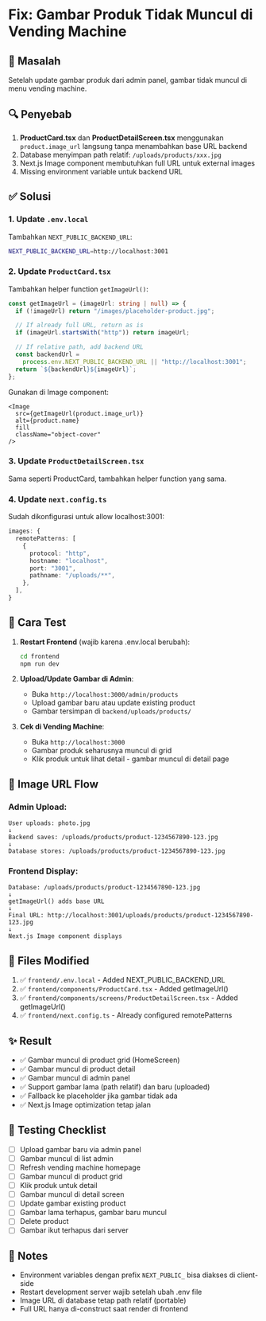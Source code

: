 # Fix: Gambar Produk Tidak Muncul di Vending Machine

## 🐛 Masalah

Setelah update gambar produk dari admin panel, gambar tidak muncul di menu vending machine.

## 🔍 Penyebab

1. **ProductCard.tsx** dan **ProductDetailScreen.tsx** menggunakan `product.image_url` langsung tanpa menambahkan base URL backend
2. Database menyimpan path relatif: `/uploads/products/xxx.jpg`
3. Next.js Image component membutuhkan full URL untuk external images
4. Missing environment variable untuk backend URL

## ✅ Solusi

### 1. Update `.env.local`

Tambahkan `NEXT_PUBLIC_BACKEND_URL`:

```bash
NEXT_PUBLIC_BACKEND_URL=http://localhost:3001
```

### 2. Update `ProductCard.tsx`

Tambahkan helper function `getImageUrl()`:

```typescript
const getImageUrl = (imageUrl: string | null) => {
  if (!imageUrl) return "/images/placeholder-product.jpg";

  // If already full URL, return as is
  if (imageUrl.startsWith("http")) return imageUrl;

  // If relative path, add backend URL
  const backendUrl =
    process.env.NEXT_PUBLIC_BACKEND_URL || "http://localhost:3001";
  return `${backendUrl}${imageUrl}`;
};
```

Gunakan di Image component:

```tsx
<Image
  src={getImageUrl(product.image_url)}
  alt={product.name}
  fill
  className="object-cover"
/>
```

### 3. Update `ProductDetailScreen.tsx`

Sama seperti ProductCard, tambahkan helper function yang sama.

### 4. Update `next.config.ts`

Sudah dikonfigurasi untuk allow localhost:3001:

```typescript
images: {
  remotePatterns: [
    {
      protocol: "http",
      hostname: "localhost",
      port: "3001",
      pathname: "/uploads/**",
    },
  ],
}
```

## 🚀 Cara Test

1. **Restart Frontend** (wajib karena .env.local berubah):

   ```bash
   cd frontend
   npm run dev
   ```

2. **Upload/Update Gambar di Admin**:

   - Buka `http://localhost:3000/admin/products`
   - Upload gambar baru atau update existing product
   - Gambar tersimpan di `backend/uploads/products/`

3. **Cek di Vending Machine**:
   - Buka `http://localhost:3000`
   - Gambar produk seharusnya muncul di grid
   - Klik produk untuk lihat detail - gambar muncul di detail page

## 📸 Image URL Flow

### Admin Upload:

```
User uploads: photo.jpg
↓
Backend saves: /uploads/products/product-1234567890-123.jpg
↓
Database stores: /uploads/products/product-1234567890-123.jpg
```

### Frontend Display:

```
Database: /uploads/products/product-1234567890-123.jpg
↓
getImageUrl() adds base URL
↓
Final URL: http://localhost:3001/uploads/products/product-1234567890-123.jpg
↓
Next.js Image component displays
```

## 🔧 Files Modified

1. ✅ `frontend/.env.local` - Added NEXT_PUBLIC_BACKEND_URL
2. ✅ `frontend/components/ProductCard.tsx` - Added getImageUrl()
3. ✅ `frontend/components/screens/ProductDetailScreen.tsx` - Added getImageUrl()
4. ✅ `frontend/next.config.ts` - Already configured remotePatterns

## ✨ Result

- ✅ Gambar muncul di product grid (HomeScreen)
- ✅ Gambar muncul di product detail
- ✅ Gambar muncul di admin panel
- ✅ Support gambar lama (path relatif) dan baru (uploaded)
- ✅ Fallback ke placeholder jika gambar tidak ada
- ✅ Next.js Image optimization tetap jalan

## 🎯 Testing Checklist

- [ ] Upload gambar baru via admin panel
- [ ] Gambar muncul di list admin
- [ ] Refresh vending machine homepage
- [ ] Gambar muncul di product grid
- [ ] Klik produk untuk detail
- [ ] Gambar muncul di detail screen
- [ ] Update gambar existing product
- [ ] Gambar lama terhapus, gambar baru muncul
- [ ] Delete product
- [ ] Gambar ikut terhapus dari server

## 📝 Notes

- Environment variables dengan prefix `NEXT_PUBLIC_` bisa diakses di client-side
- Restart development server wajib setelah ubah .env file
- Image URL di database tetap path relatif (portable)
- Full URL hanya di-construct saat render di frontend
